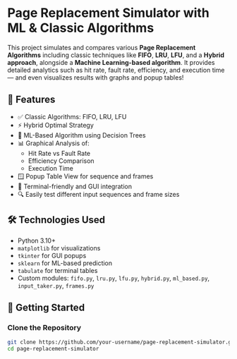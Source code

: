 #  Page Replacement Simulator with ML & Classic Algorithms

This project simulates and compares various **Page Replacement Algorithms** including classic techniques like **FIFO**, **LRU**, **LFU**, and a **Hybrid approach**, alongside a **Machine Learning-based algorithm**. It provides detailed analytics such as hit rate, fault rate, efficiency, and execution time — and even visualizes results with graphs and popup tables!

## 📌 Features

- ✅ Classic Algorithms: FIFO, LRU, LFU
- ⚡ Hybrid Optimal Strategy
- 🤖 ML-Based Algorithm using Decision Trees
- 📊 Graphical Analysis of:
  - Hit Rate vs Fault Rate
  - Efficiency Comparison
  - Execution Time
- 🪟 Popup Table View for sequence and frames
- 📝 Terminal-friendly and GUI integration
- 🔍 Easily test different input sequences and frame sizes

## 🛠️ Technologies Used

- Python 3.10+
- `matplotlib` for visualizations
- `tkinter` for GUI popups
- `sklearn` for ML-based prediction
- `tabulate` for terminal tables
- Custom modules: `fifo.py`, `lru.py`, `lfu.py`, `hybrid.py`, `ml_based.py`, `input_taker.py`, `frames.py`

## 🚀 Getting Started

### Clone the Repository

```bash
git clone https://github.com/your-username/page-replacement-simulator.git
cd page-replacement-simulator
